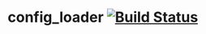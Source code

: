 # config_loader [![Build Status](https://travis-ci.org/dropseedlabs/config-loader.svg?branch=master)](https://travis-ci.org/dropseedlabs/config-loader)
